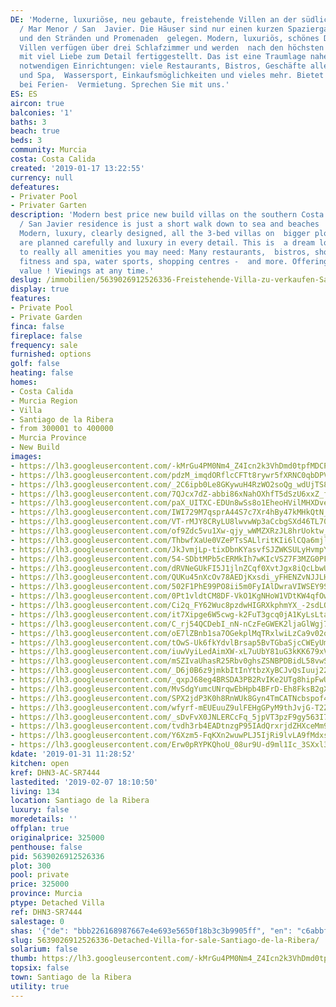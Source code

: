 ```yaml
---
DE: 'Moderne, luxuriöse, neu gebaute, freistehende Villen an der südlichen Costa Blanca
  / Mar Menor / San  Javier. Die Häuser sind nur einen kurzen Spaziergang zum Meer
  und den Stränden und Promenaden  gelegen. Modern, luxuriös, schönes Design. Alle
  Villen verfügen über drei Schlafzimmer und werden  nach den höchsten Standards und
  mit viel Liebe zum Detail fertiggestellt. Das ist eine Traumlage nahe  zu allen
  notwendigen Einrichtungen: viele Restaurants, Bistros, Geschäfte aller Art, Fitness
  und Spa,  Wassersport, Einkaufsmöglichkeiten und vieles mehr. Bietet perfekte Mieteinnahmen
  bei Ferien-  Vermietung. Sprechen Sie mit uns.'
ES: ES
aircon: true
balconies: '1'
baths: 3
beach: true
beds: 3
community: Murcia
costa: Costa Calida
created: '2019-01-17 13:22:55'
currency: null
defeatures:
- Privater Pool
- Privater Garten
description: 'Modern best price new build villas on the southern Costa - this Mar  Menor
  / San Javier residence is just a short walk down to sea and beaches  and promenades.
  Modern, luxury, clearly designed, all the 3-bed villas on  bigger plots as usual
  are planned carefully and luxury in every detail. This is  a dream location next
  to really all amenities you may need: Many restaurants,  bistros, shops of all kind,
  fitness and spa, water sports, shopping centres -  and more. Offering a high rental
  value ! Viewings at any time.'
deslug: /immobilien/5639026912526336-Freistehende-Villa-zu-verkaufen-Santiago-de-la-Ribera/
display: true
features:
- Private Pool
- Private Garden
finca: false
fireplace: false
frequency: sale
furnished: options
golf: false
heating: false
homes:
- Costa Calida
- Murcia Region
- Villa
- Santiago de la Ribera
- from 300001 to 400000
- Murcia Province
- New Build
images:
- https://lh3.googleusercontent.com/-kMrGu4PM0Nm4_Z4Icn2k3VhDmd0tpfMDCPKKxTNAfKOETRzZ8HivUjap6lTU0hsUGZF_1Mhp3Q_CIFcg9Jt=w640-rj-e30-l100
- https://lh3.googleusercontent.com/pdzM_imqdORflcCFTt8rywr5fXRNC0qbDPVGVBOrSPDiTFatzUUS7LuQn733pv2WkjZhvsPw_cVgo8q9UjRk=w640-rj-e30-l100
- https://lh3.googleusercontent.com/_2C6ipb0Le8GKywuH4RzWO2soQg_wdUjTS8Z842v0uU-2VwBGV5F7IktiFJYkY_rCuje7NcuI0nsBYpC7IRj=w640-rj-e30-l100
- https://lh3.googleusercontent.com/7QJcx7dZ-abbi86xNahOXhfT5dSzU6xxZ_fnZU71uynQdIiyPNKgWzzJ3HHuxUk3VkpadgbzIRjG-lZaZOI=w640-rj-e30-l100
- https://lh3.googleusercontent.com/paX_UITXC-EDUn8wSs8o1EheoHVilMHXDveGHPgFYKqo8AkcJSn7U8mdgMrvCWrMOIC1bSCbx9Saicr8Qt5C=w640-rj-e30-l100
- https://lh3.googleusercontent.com/IWI729M7qsprA44S7c7Xr4hBy47kMHkQtN_OssSU_4AUUFlK_PgmLKJh0SFifdKy9YTrFwwq9dnU3Qom2XD2=w640-rj-e30-l100
- https://lh3.googleusercontent.com/VT-rMJY8CRyLU8lwvwWp3aCcbgSXd46TL70Y6ZTpf36--eAzc0gJr7YC3tJ34rREF0k6Mu4nC_Jn_YafIxc=w640-rj-e30-l100
- https://lh3.googleusercontent.com/of9Zdc5vu1Xw-qjy_wWMZXRzJL8hrUoktw_q8VcJIWIDmOZfT686wY-LSzVRb19IpXspEXaUS3KwHrEO1Rv4Yw=w640-rj-e30-l100
- https://lh3.googleusercontent.com/ThbwfXaUe0VZePTsSALlritKIi6lCQa6mjlSYjyojx-USjtnjBRX6ofzum1_5ZdtHFReQij9p-8QlBS7QHR2=w640-rj-e30-l100
- https://lh3.googleusercontent.com/JkJvmjLp-tixDbnKYasvfSJZWKSULyHvmpYwrq4EZWrrPeKAJp__CrBmE7cbifws_VdDNubQWlbp0yxVCbWAtA=w640-rj-e30-l100
- https://lh3.googleusercontent.com/54-SDbtMPb5cERMkIh7wKIcVSZ7F3MZG0PFom_mX6Anmx8kzmoQ1erXUoZTKlUB9umxdSgnZwDmDGkRErv8=w640-rj-e30-l100
- https://lh3.googleusercontent.com/dRVNeGUkFI5J1jlnZCqf0XvtJgx8iQcLbwU6mX0D11jQ3tu0jdfY_RFs9RsdgWUOJnF3fAd4UxbQ81QXB421=w640-rj-e30-l100
- https://lh3.googleusercontent.com/QUKu45nXcOv78AEDjKxsdi_yFHENZvNJJLHsxH3cWNCIsUuUVrDgXQlmfTqV97Jj36hMGefUhWggQL-flQ3JVQ=w640-rj-e30-l100
- https://lh3.googleusercontent.com/502F1PhE99PO8ii5m0FyIAlDwraVIWSEY9SmR9FyNXzFo241ikmYLOlHA0yiD4L2n-uqZC-8mYOSq19rIiVd=w640-rj-e30-l100
- https://lh3.googleusercontent.com/0Pt1vldtCM8DF-VkO1KgNHoW1VDtKW4qfOwbSv_UDiWzSKBg7txokBU840SGvrmdhKmDwFZdrWWwLGptmv3S=w640-rj-e30-l100
- https://lh3.googleusercontent.com/Ci2q_FY62Wuc8pzdwHIGRXkphmYX_-2sdLOF71Yh3d3-ghko40i9A_SojQR27kjmtp6DAQT_kTk31drbEare=w640-rj-e30-l100
- https://lh3.googleusercontent.com/it7Xipge6W5cwg-k2FuT3gcq0jA1KyLsLtamIGL8ZAEIV6h6S9QhfiJDnTRkauHXcV18DNm3Kz3lo4D3g2qX=w640-rj-e30-l100
- https://lh3.googleusercontent.com/C_rj54QCDebI_nN-nCzFeGWEK2ljaGlWgj78vqEFodMEd0m51BGpp31sC2Q0jEtlSiRPsuY0RPzwqSVIBFg=w640-rj-e30-l100
- https://lh3.googleusercontent.com/oE7lZBnb1sa7OGekplMqTRxlwiLzCa9v02obP9g4vMGK66Fuf0qJVPTG8pIh9kjKZAG9p90D5WhoysfQFB-A=w640-rj-e30-l100
- https://lh3.googleusercontent.com/tOwS-Uk6fkYdvlBrsap5BvTGbaSjcCWEyUmsy2QBSnCcGRMvxGutjm_s7zIu-3orxBtKr59yGfBL76c8O_J0qw=w640-rj-e30-l100
- https://lh3.googleusercontent.com/iuwVyiLedAimXW-xL7uUbY81uG3kKK679xV1k84E9Vv9Fvv2A1lj9S0EpUhPKxdtRHmmIYVOZYAFjd76UhHq=w640-rj-e30-l100
- https://lh3.googleusercontent.com/mSZIvaUhasR25Rbv0ghsZSNBPDBidL58vwScaAd5L8AP7Q8-6lRZYwRHAMlhXH34KmhpJknn5Qj2ii2vswO7=w640-rj-e30-l100
- https://lh3.googleusercontent.com/_D6j0B6z9jmkbItInYtbzXyBCJvQsIuuj22N7YpBrRQO0Fvi6qFNv-GSyWiTBKfK5me7ANClZ4_qJk6QbOGb=w640-rj-e30-l100
- https://lh3.googleusercontent.com/_qxpJ68eg4BRSDA3PB2RvIKe2UTg8hipFwUgVDlsn_kF-Z0S5COOEqOR6def8CcOVWuV0eRH6qFNjjXZ_XoH7A=w640-rj-e30-l100
- https://lh3.googleusercontent.com/MvSdgYumcUNrqwEbHpb4BFrD-Eh8FksB2gXZ7ig--HuP2iVwfOQIsOgKCe7CwwFWo15JIlcNVRbkDz1iDDP_MQ=w640-rj-e30-l100
- https://lh3.googleusercontent.com/SPX2jdP3K0h8RnWUk8Gyn4TmCATNcbspof4jb7G3ARrJe0TFIl7ZfwNL5V-GxHP3BTt9afO0u97bX-sTJtM=w640-rj-e30-l100
- https://lh3.googleusercontent.com/wfyrf-mEUEuuZ9ulFEHgGPyM9thJvjG-T2ZO-vDICXtJZ9EwYe4S6jxCgDoa1cDf4F9lvbESFMEwbBKdkrhT=w640-rj-e30-l100
- https://lh3.googleusercontent.com/_sDvFvX0JNLERCcFq_5jpVT3pzF9gy563I7IW7ykv4O-Ljx4JXF2ZVkjOZYV7DrWFO0l1xnOVvHbo6bfwT_J=w640-rj-e30-l100
- https://lh3.googleusercontent.com/tvdh3rb4EADtnzgP95IAdQrxrjdZHXceMm9uC5iy-SCrTSsFP8tA_MU98YegNm0ll9P2XCjWCvO5r3xfE5eV=w640-rj-e30-l100
- https://lh3.googleusercontent.com/Y6Xzm5-FqKXn2wuwPLJ5IjRi9lvLA9fMdxsMwwv51FMXhLtirqydIjXh8C17ikHUG3RpJDYXqosHw5NdoFGs=w640-rj-e30-l100
- https://lh3.googleusercontent.com/Erw0pRYPKQhoU_08ur9U-d9ml1Ic_3SXxl3T7HlO73DgR5v89Eiz90Kxc1mogBsdMZ5y0uS1cNr0eFKxVNbtTA=w640-rj-e30-l100
kdate: '2019-01-31 11:28:52'
kitchen: open
kref: DHN3-AC-SR7444
lastedited: '2019-02-07 18:10:50'
living: 134
location: Santiago de la Ribera
luxury: false
moredetails: ''
offplan: true
originalprice: 325000
penthouse: false
pid: 5639026912526336
plot: 300
pool: private
price: 325000
province: Murcia
ptype: Detached Villa
ref: DHN3-SR7444
salestage: 0
shas: '{"de": "bbb226168987667e4e693e5650f18b3c3b9905ff", "en": "c6abbf7e5a040cd5e076c8b9afcefd504a67bb9a"}'
slug: 5639026912526336-Detached-Villa-for-sale-Santiago-de-la-Ribera/
solarium: false
thumb: https://lh3.googleusercontent.com/-kMrGu4PM0Nm4_Z4Icn2k3VhDmd0tpfMDCPKKxTNAfKOETRzZ8HivUjap6lTU0hsUGZF_1Mhp3Q_CIFcg9Jt=w400-h240-n-rj-e30-l100
topsix: false
town: Santiago de la Ribera
utility: true
---
```

